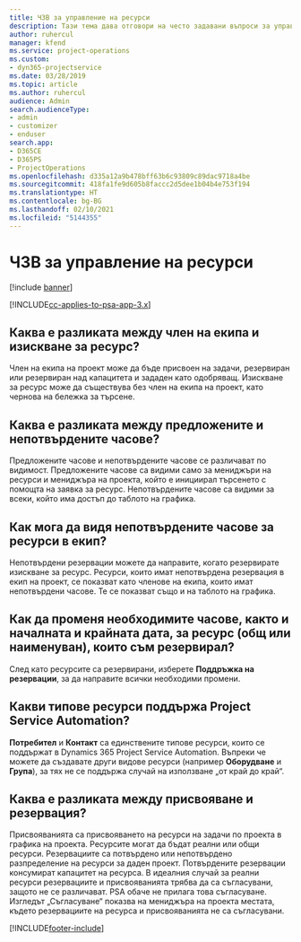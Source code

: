 ```yaml
---
title: ЧЗВ за управление на ресурси
description: Тази тема дава отговори на често задавани въпроси за управлението на ресурси.
author: ruhercul
manager: kfend
ms.service: project-operations
ms.custom:
- dyn365-projectservice
ms.date: 03/28/2019
ms.topic: article
ms.author: ruhercul
audience: Admin
search.audienceType:
- admin
- customizer
- enduser
search.app:
- D365CE
- D365PS
- ProjectOperations
ms.openlocfilehash: d335a12a9b478bff63b6c93809c89dac9718a4be
ms.sourcegitcommit: 418fa1fe9d605b8faccc2d5dee1b04b4e753f194
ms.translationtype: HT
ms.contentlocale: bg-BG
ms.lasthandoff: 02/10/2021
ms.locfileid: "5144355"
---
```

# <a name="resource-management-faq"></a>ЧЗВ за управление на ресурси

[!include [banner](../includes/psa-now-project-operations.md)]

[!INCLUDE[cc-applies-to-psa-app-3.x](../includes/cc-applies-to-psa-app-3x.md)]

## <a name="what-is-the-difference-between-a-team-member-and-a-resource-requirement"></a>Каква е разликата между член на екипа и изискване за ресурс?

Член на екипа на проект може да бъде присвоен на задачи, резервиран или резервиран над капацитета и зададен като одобряващ. Изискване за ресурс може да съществува без член на екипа на проект, като чернова на бележка за търсене. 

## <a name="what-is-the-difference-between-proposed-and-soft-booked-hours"></a>Каква е разликата между предложените и непотвърдените часове?

Предложените часове и непотвърдените часове се различават по видимост. Предложените часове са видими само за мениджъри на ресурси и мениджъра на проекта, който е инициирал търсенето с помощта на заявка за ресурс. Непотвърдените часове са видими за всеки, който има достъп до таблото на графика.

## <a name="how-can-i-see-the-soft-booked-hours-for-resources-on-a-team"></a>Как мога да видя непотвърдените часове за ресурси в екип?

Непотвърдени резервации можете да направите, когато резервирате изискване за ресурс. Ресурси, които имат непотвърдена резервация в екип на проект, се показват като членове на екипа, които имат непотвърдени часове. Те се показват също и на таблото на графика.

## <a name="how-do-i-change-the-required-hours-and-the-start-and-end-dates-for-a-resource-generic-or-named-that-i-booked"></a>Как да променя необходимите часове, както и началната и крайната дата, за ресурс (общ или наименуван), които съм резервирал?

След като ресурсите са резервирани, изберете **Поддръжка на резервации**, за да направите всички необходими промени.

## <a name="what-resources-types-does-project-service-automation-support"></a>Какви типове ресурси поддържа Project Service Automation?

**Потребител** и **Контакт** са единствените типове ресурси, които се поддържат в Dynamics 365 Project Service Automation. Въпреки че можете да създавате други видове ресурси (например **Оборудване** и **Група**), за тях не се поддържа случай на използване „от край до край“.

## <a name="what-is-the-difference-between-an-assignment-and-a-booking"></a>Каква е разликата между присвояване и резервация?

Присвояванията са присвояването на ресурси на задачи по проекта в графика на проекта. Ресурсите могат да бъдат реални или общи ресурси. Резервациите са потвърдено или непотвърдено разпределение на ресурси за даден проект. Потвърдените резервации консумират капацитет на ресурса. В идеалния случай за реални ресурси резервациите и присвояванията трябва да са съгласувани, защото не се различават. PSA обаче не прилага това съгласуване. Изгледът „Съгласуване“ показва на мениджъра на проекта местата, където резервациите на ресурса и присвояванията не са съгласувани.


[!INCLUDE[footer-include](../includes/footer-banner.md)]